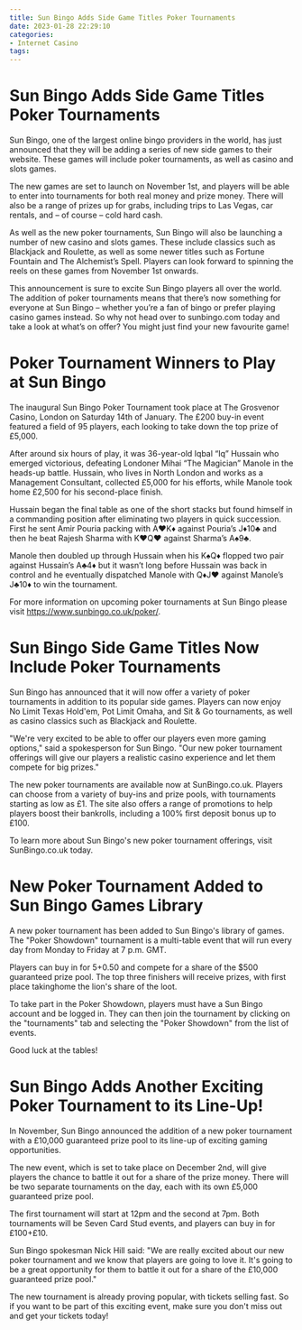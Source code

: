 ```yaml
---
title: Sun Bingo Adds Side Game Titles Poker Tournaments
date: 2023-01-28 22:29:10
categories:
- Internet Casino
tags:
---
```



#  Sun Bingo Adds Side Game Titles Poker Tournaments

Sun Bingo, one of the largest online bingo providers in the world, has just announced that they will be adding a series of new side games to their website. These games will include poker tournaments, as well as casino and slots games.

The new games are set to launch on November 1st, and players will be able to enter into tournaments for both real money and prize money. There will also be a range of prizes up for grabs, including trips to Las Vegas, car rentals, and – of course – cold hard cash.

As well as the new poker tournaments, Sun Bingo will also be launching a number of new casino and slots games. These include classics such as Blackjack and Roulette, as well as some newer titles such as Fortune Fountain and The Alchemist’s Spell. Players can look forward to spinning the reels on these games from November 1st onwards.

This announcement is sure to excite Sun Bingo players all over the world. The addition of poker tournaments means that there’s now something for everyone at Sun Bingo – whether you’re a fan of bingo or prefer playing casino games instead. So why not head over to sunbingo.com today and take a look at what’s on offer? You might just find your new favourite game!

#  Poker Tournament Winners to Play at Sun Bingo

The inaugural Sun Bingo Poker Tournament took place at The Grosvenor Casino, London on Saturday 14th of January. The £200 buy-in event featured a field of 95 players, each looking to take down the top prize of £5,000.

After around six hours of play, it was 36-year-old Iqbal “Iq” Hussain who emerged victorious, defeating Londoner Mihai “The Magician” Manole in the heads-up battle. Hussain, who lives in North London and works as a Management Consultant, collected £5,000 for his efforts, while Manole took home £2,500 for his second-place finish.

Hussain began the final table as one of the short stacks but found himself in a commanding position after eliminating two players in quick succession. First he sent Amir Pouria packing with A♥K♦ against Pouria’s J♦10♣ and then he beat Rajesh Sharma with K♥Q♥ against Sharma’s A♠9♣.

Manole then doubled up through Hussain when his K♠Q♦ flopped two pair against Hussain’s A♣4♦ but it wasn’t long before Hussain was back in control and he eventually dispatched Manole with Q♦J♥ against Manole’s J♣10♦ to win the tournament.

For more information on upcoming poker tournaments at Sun Bingo please visit https://www.sunbingo.co.uk/poker/.

#   Sun Bingo Side Game Titles Now Include Poker Tournaments


Sun Bingo has announced that it will now offer a variety of poker tournaments in addition to its popular side games. Players can now enjoy No Limit Texas Hold'em, Pot Limit Omaha, and Sit & Go tournaments, as well as casino classics such as Blackjack and Roulette.

"We're very excited to be able to offer our players even more gaming options," said a spokesperson for Sun Bingo. "Our new poker tournament offerings will give our players a realistic casino experience and let them compete for big prizes."

The new poker tournaments are available now at SunBingo.co.uk. Players can choose from a variety of buy-ins and prize pools, with tournaments starting as low as £1. The site also offers a range of promotions to help players boost their bankrolls, including a 100% first deposit bonus up to £100.

To learn more about Sun Bingo's new poker tournament offerings, visit SunBingo.co.uk today.

#  New Poker Tournament Added to Sun Bingo Games Library

A new poker tournament has been added to Sun Bingo's library of games. The "Poker Showdown" tournament is a multi-table event that will run every day from Monday to Friday at 7 p.m. GMT.

Players can buy in for $5+$0.50 and compete for a share of the $500 guaranteed prize pool. The top three finishers will receive prizes, with first place takinghome the lion's share of the loot.

To take part in the Poker Showdown, players must have a Sun Bingo account and be logged in. They can then join the tournament by clicking on the "tournaments" tab and selecting the "Poker Showdown" from the list of events.

Good luck at the tables!

#  Sun Bingo Adds Another Exciting Poker Tournament to its Line-Up!

In November, Sun Bingo announced the addition of a new poker tournament with a £10,000 guaranteed prize pool to its line-up of exciting gaming opportunities.

The new event, which is set to take place on December 2nd, will give players the chance to battle it out for a share of the prize money. There will be two separate tournaments on the day, each with its own £5,000 guaranteed prize pool.

The first tournament will start at 12pm and the second at 7pm. Both tournaments will be Seven Card Stud events, and players can buy in for £100+£10.

Sun Bingo spokesman Nick Hill said: "We are really excited about our new poker tournament and we know that players are going to love it. It's going to be a great opportunity for them to battle it out for a share of the £10,000 guaranteed prize pool."

The new tournament is already proving popular, with tickets selling fast. So if you want to be part of this exciting event, make sure you don't miss out and get your tickets today!